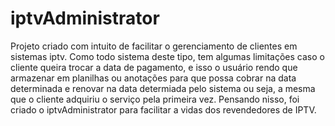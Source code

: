 # iptvAdministrator
Projeto criado com intuito de facilitar o gerenciamento de clientes em sistemas iptv. Como todo sistema deste tipo, tem algumas limitações caso o cliente queira trocar a data de pagamento, e isso o usuário rendo que armazenar em planilhas ou anotações para que possa cobrar na data determinada e renovar na data determiada pelo sistema ou seja, a mesma que o cliente adquiriu o serviço pela primeira vez. Pensando nisso, foi criado o iptvAdministrator para facilitar a vidas dos revendedores de IPTV. 
